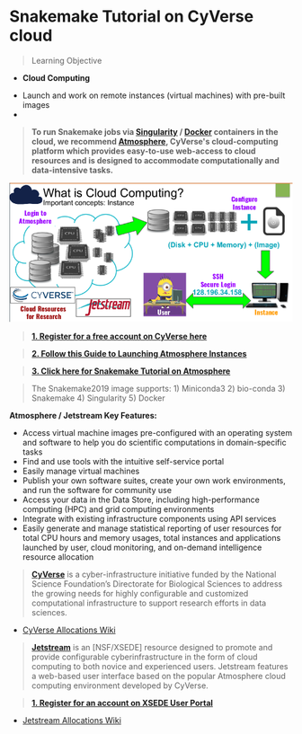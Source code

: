 Snakemake Tutorial on CyVerse cloud
===

> Learning Objective
- **Cloud Computing**
 + Launch and work on remote instances (virtual machines) with pre-built images
 +

> **To run Snakemake jobs via [Singularity](https://singularity-hub.org/) / [Docker](https://hub.docker.com/) containers in the cloud, we recommend [Atmosphere](https://www.cyverse.org/atmosphere), CyVerse's cloud-computing platform which provides easy-to-use web-access to cloud resources and is designed to accommodate computationally and data-intensive tasks.**

![](/img/cloud_computing.png)

> [**1. Register for a free account on CyVerse here**](https://user.cyverse.org/register)

> [**2. Follow this Guide to Launching Atmosphere Instances**](https://snakemake2019.readthedocs.io/en/latest/Atmosphere_Cloud.html)

> [**3. Click here for Snakemake Tutorial on Atmosphere**](https://snakemake2019.readthedocs.io/en/latest/smake_cloud_tutorial.html)

> The Snakemake2019 image supports: 1) Miniconda3 2) bio-conda 3) Snakemake 4) Singularity 5) Docker

**Atmosphere / Jetstream Key Features:**

+ Access virtual machine images pre-configured with an operating system and software to help you do scientific computations in domain-specific tasks
+ Find and use tools with the intuitive self-service portal
+ Easily manage virtual machines
+ Publish your own software suites, create your own work environments, and run the software for community use
+ Access your data in the Data Store, including high-performance computing (HPC) and grid computing environments
+ Integrate with existing infrastructure components using API services
+ Easily generate and manage statistical reporting of user resources for total CPU hours and memory usages, total instances and applications launched by user, cloud monitoring, and on-demand intelligence resource allocation

> [**CyVerse**](https://www.cyverse.org/about) is a cyber-infrastructure initiative funded by the National Science Foundation’s Directorate for Biological Sciences to address the growing needs for highly configurable and customized computational infrastructure to support research efforts in data sciences.

+ [CyVerse Allocations Wiki](https://wiki.cyverse.org/wiki/display/atmman/Requesting+More+Atmosphere+Resources)

> [**Jetstream**](https://jetstream-cloud.org/) is an [NSF/XSEDE] resource designed to promote and provide configurable cyberinfrastructure in the form of cloud computing to both novice and experienced users. Jetstream features a web-based user interface based on the popular Atmosphere cloud computing environment developed by CyVerse.

> [**1. Register for an account on XSEDE User Portal**](https://portal.xsede.org/web/xup/my-xsede?p_p_id=58&p_p_lifecycle=0&p_p_state=maximized&p_p_mode=view&saveLastPath=0&_58_struts_action=%2Flogin%2Fcreate_account)

+ [Jetstream Allocations Wiki](https://iujetstream.atlassian.net/wiki/spaces/JWT/pages/76149919/Jetstream+Trial+Access+Allocation)
